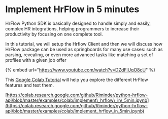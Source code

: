 # Implement HrFlow in 5 minutes

HrFlow Python SDK is basically designed to handle simply and easily, complex HR integrations, helping programmers to increase their productivity by focusing on one complete tool.

In this tutorial, we will setup the Hrflow Client and then we will discuss how HrFlow package can be used as springboards for many use cases: such as parsing, revealing, or even more advanced tasks like matching a set of profiles with a given job offer

{% embed url="https://www.youtube.com/watch?v=DZdFlUqO8cU" %}

This [Google Colab Tutorial](https://colab.research.google.com/github/Riminder/python-hrflow-api/blob/master/examples/colab/implement_hrflow_in_5min.ipynb) will help you explore the different HrFlow features and test them.

  
[https://colab.research.google.com/github/Riminder/python-hrflow-api/blob/master/examples/colab/implement\_hrflow\_in\_5min.ipynb](https://colab.research.google.com/github/Riminder/python-hrflow-api/blob/master/examples/colab/implement_hrflow_in_5min.ipynb)

